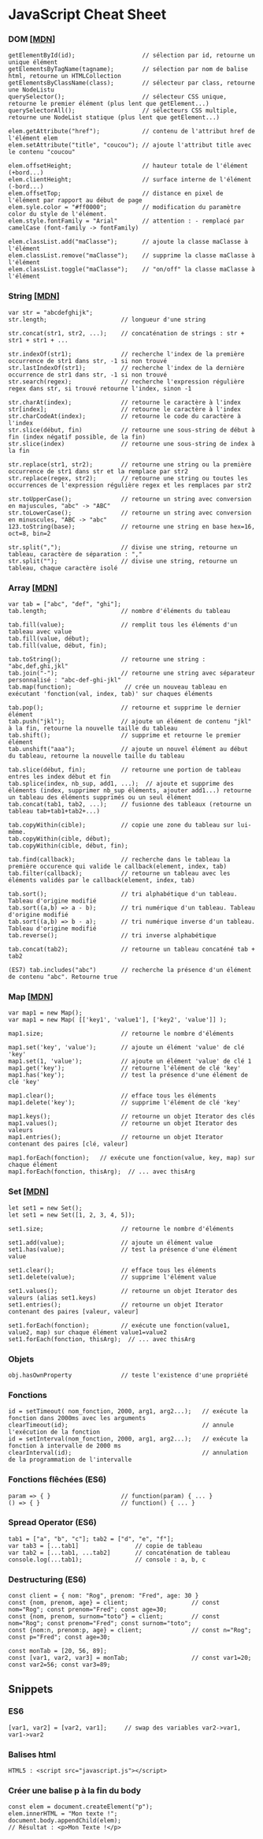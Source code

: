 # JavaScript Cheat Sheet

### DOM [[MDN](https://developer.mozilla.org/fr/docs/Web/API/Document_Object_Model)]
    getElementById(id);                   // sélection par id, retourne un unique élément    
    getElementsByTagName(tagname);        // sélection par nom de balise html, retourne un HTMLCollection
    getElementsByClassName(class);        // sélecteur par class, retourne une NodeListu
    querySelector();                      // sélecteur CSS unique, retourne le premier élément (plus lent que getElement...)
    querySelectorAll();                   // sélecteurs CSS multiple, retourne une NodeList statique (plus lent que getElement...)
    
    elem.getAttribute("href");            // contenu de l'attribut href de l'élément elem
    elem.setAttribute("title", "coucou"); // ajoute l'attribut title avec le contenu "coucou"
    
    elem.offsetHeight;                    // hauteur totale de l'élément (+bord...)
    elem.clientHeight;                    // surface interne de l'élément (-bord...)
    elem.offsetTop;                       // distance en pixel de l'élément par rapport au début de page
    elem.syle.color = "#ff0000";          // modification du paramètre color du style de l'élément.
    elem.style.fontFamily = "Arial"       // attention : - remplacé par camelCase (font-family -> fontFamily)
    
    elem.classList.add("maClasse");       // ajoute la classe maClasse à l'élément
    elem.classList.remove("maClasse");    // supprime la classe maClasse à l'élément
    elem.classList.toggle("maClasse");    // "on/off" la classe maClasse à l'élément


### String [[MDN](https://developer.mozilla.org/fr/docs/Web/JavaScript/Reference/Objets_globaux/String)]
    var str = "abcdefghijk";
    str.length;                     // longueur d'une string
    
    str.concat(str1, str2, ...);    // concaténation de strings : str + str1 + str1 + ...
    
    str.indexOf(str1);              // recherche l'index de la première occurrence de str1 dans str, -1 si non trouvé
    str.lastIndexOf(str1);          // recherche l'index de la dernière occurrence de str1 dans str, -1 si non trouvé
    str.search(regex);              // recherche l'expression régulière regex dans str, si trouvé retourne l'index, sinon -1
    
    str.charAt(index);              // retourne le caractère à l'index
    str[index];                     // retourne le caractère à l'index
    str.charCodeAt(index);          // retourne le code du caractère à l'index
    str.slice(début, fin)           // retourne une sous-string de début à fin (index négatif possible, de la fin)
    str.slice(index)                // retourne une sous-string de index à la fin
    
    str.replace(str1, str2);        // retourne une string ou la première occurrence de str1 dans str et la remplace par str2
    str.replace(regex, str2);       // retourne une string ou toutes les occurrences de l'expression régulière regex et les remplaces par str2
     
    str.toUpperCase();              // retourne un string avec conversion en majuscules, "abc" -> "ABC"
    str.toLowerCase();              // retourne un string avec conversion en minuscules, "ABC -> "abc"
    123.toString(base);             // retourne une string en base hex=16, oct=8, bin=2
    
    str.split(",");                 // divise une string, retourne un tableau, caractère de séparation : ","
    str.split("");                  // divise une string, retourne un tableau, chaque caractère isolé       
    
### Array [[MDN](https://developer.mozilla.org/fr/docs/Web/JavaScript/Reference/Objets_globaux/Array)]
    var tab = ["abc", "def", "ghi"];
    tab.length;                     // nombre d'éléments du tableau
    
    tab.fill(value);                // remplit tous les éléments d'un tableau avec value
    tab.fill(value, début);         
    tab.fill(value, début, fin);
    
    tab.toString();                 // retourne une string : "abc,def,ghi,jkl"
    tab.join("-");                  // retourne une string avec séparateur personnalisé : "abc-def-ghi-jkl"
    tab.map(function);               // crée un nouveau tableau en exécutant 'fonction(val, index, tab)' sur chaques éléments
    
    tab.pop();                      // retourne et supprime le dernier élément
    tab.push("jkl");                // ajoute un élément de contenu "jkl" à la fin, retourne la nouvelle taille du tableau
    tab.shift();                    // supprime et retourne le premier élément
    tab.unshift("aaa");             // ajoute un nouvel élément au début du tableau, retourne la nouvelle taille du tableau
    
    tab.slice(début, fin);          // retourne une portion de tableau entres les index début et fin 
    tab.splice(index, nb_sup, add1, ...);  // ajoute et supprime des éléments (index, supprimer nb_sup éléments, ajouter add1...) retourne un tableau des éléments supprimés ou un seul élément
    tab.concat(tab1, tab2, ...);    // fusionne des tableaux (retourne un tableau tab+tab1+tab2+...)
    
    tab.copyWithin(cible);          // copie une zone du tableau sur lui-même.
    tab.copyWithin(cible, début);
    tab.copyWithin(cible, début, fin);
    
    tab.find(callback);             // recherche dans le tableau la première occurence qui valide le callback(element, index, tab)
    tab.filter(callback);           // retourne un tableau avec les éléments validés par le callback(element, index, tab)
    
    tab.sort();                     // tri alphabétique d'un tableau. Tableau d'origine modifié
    tab.sort((a,b) => a - b);       // tri numérique d'un tableau. Tableau d'origine modifié
    tab.sort((a,b) => b - a);       // tri numérique inverse d'un tableau. Tableau d'origine modifié
    tab.reverse();                  // tri inverse alphabétique
    
    tab.concat(tab2);               // retourne un tableau concaténé tab + tab2
    
    (ES7) tab.includes("abc")       // recherche la présence d'un élément de contenu "abc". Retourne true    
    
### Map [[MDN](https://developer.mozilla.org/fr/docs/Web/JavaScript/Reference/Objets_globaux/Map)]
    var map1 = new Map();
    var map1 = new Map( [['key1', 'value1'], ['key2', 'value']] );
    
    map1.size;                      // retourne le nombre d'éléments
    
    map1.set('key', 'value');       // ajoute un élément 'value' de clé 'key'
    map1.set(1, 'value');           // ajoute un élément 'value' de clé 1
    map1.get('key');                // retourne l'élément de clé 'key'
    map1.has('key');                // test la présence d'une élément de clé 'key'
    
    map1.clear();                   // efface tous les éléments
    map1.delete('key');             // supprime l'élément de clé 'key'
    
    map1.keys();                    // retourne un objet Iterator des clés
    map1.values();                  // retourne un objet Iterator des valeurs
    map1.entries();                 // retourne un objet Iterator contenant des paires [clé, valeur]
        
    map1.forEach(fonction);   // exécute une fonction(value, key, map) sur chaque élément
    map1.forEach(fonction, thisArg);  // ... avec thisArg
    
### Set [[MDN](https://developer.mozilla.org/fr/docs/Web/JavaScript/Reference/Objets_globaux/Set)]
    let set1 = new Set();
    let set1 = new Set([1, 2, 3, 4, 5]);
    
    set1.size;                      // retourne le nombre d'éléments
    
    set1.add(value);                // ajoute un élément value
    set1.has(value);                // test la présence d'une élément value
    
    set1.clear();                   // efface tous les éléments
    set1.delete(value);             // supprime l'élément value
    
    set1.values();                  // retourne un objet Iterator des valeurs (alias set1.keys)
    set1.entries();                 // retourne un objet Iterator contenant des paires [valeur, valeur]
    
    set1.forEach(fonction);         // exécute une fonction(value1, value2, map) sur chaque élément value1=value2
    set1.forEach(fonction, thisArg);  // ... avec thisArg
    
### Objets
    obj.hasOwnProperty              // teste l'existence d'une propriété
    
### Fonctions
    id = setTimeout( nom_fonction, 2000, arg1, arg2...);   // exécute la fonction dans 2000ms avec les arguments
    clearTimeout(id);                                      // annule l'exécution de la fonction
    id = setInterval(nom_fonction, 2000, arg1, arg2...);   // exécute la fonction à intervalle de 2000 ms
    clearInterval(id);                                     // annulation de la programmation de l'intervalle 

### Fonctions flêchées (ES6)
    param => { }                    // function(param) { ... }
    () => { }                       // function() { ... }
    
### Spread Operator (ES6)
    tab1 = ["a", "b", "c"]; tab2 = ["d", "e", "f"];
    var tab3 = [...tab1]                // copie de tableau
    var tab2 = [...tab1, ...tab2]       // concaténation de tableau
    console.log(...tab1);               // console : a, b, c

### Destructuring (ES6)
    const client = { nom: "Rog", prenom: "Fred", age: 30 }
    const {nom, prenom, age} = client;                  // const nom="Rog"; const prenom="Fred"; const age=30;
    const {nom, prenom, surnom="toto"} = client;        // const nom="Rog"; const prenom="Fred"; const surnom="toto";
    const {nom:n, prenom:p, age} = client;              // const n="Rog"; const p="Fred"; const age=30;
    
    const monTab = [20, 56, 89];
    const [var1, var2, var3] = monTab;                  // const var1=20; const var2=56; const var3=89;
 
## Snippets

### ES6
    [var1, var2] = [var2, var1];     // swap des variables var2->var1, var1->var2

### Balises html
    HTML5 : <script src="javascript.js"></script>

### Créer une balise p à la fin du body
    const elem = document.createElement("p");
    elem.innerHTML = "Mon texte !";
    document.body.appendChild(elem);
    // Résultat : <p>Mon Texte !</p>
    

